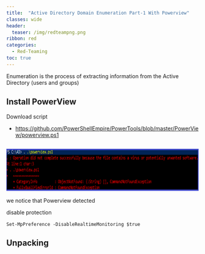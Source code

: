 ```yaml
---
title:  "Active Directory Domain Enumeration Part-1 With Powerview"
classes: wide
header:
  teaser: /img/redteampng.png
ribbon: red
categories:
  - Red-Teaming
toc: true
---
```


Enumeration is the process of extracting information from the Active Directory (users and groups)

## Install PowerView
  Download script
 - https://github.com/PowerShellEmpire/PowerTools/blob/master/PowerView/powerview.ps1

  ```. ./powerview.ps1
  ```

<img src="/img/adpart1/1.png" alt="Getting-gz" width="800" height="110"> 

we notice that Powerview detected 

disable protection

```
Set-MpPreference -DisableRealtimeMonitoring $true
```


## Unpacking

